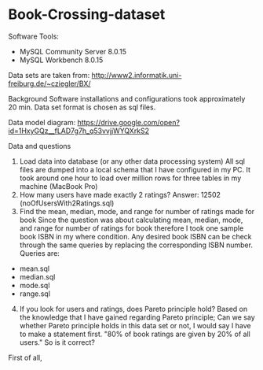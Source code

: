 # Book-Crossing-dataset

Software Tools:
* MySQL Community Server 8.0.15
* MySQL Workbench 8.0.15

Data sets are taken from:
http://www2.informatik.uni-freiburg.de/~cziegler/BX/

Background
Software installations and configurations took approximately 20 min. Data set format is chosen as sql files.

Data model diagram:
https://drive.google.com/open?id=1HxyGQz__fLAD7g7h_q53vvjjWYQXrkS2

Data and questions
1. Load data into database (or any other data processing system)
All sql files are dumped into a local schema that I have configured in my PC. It took around one hour to load
over million rows for three tables in my machine (MacBook Pro)
2. How many users have made exactly 2 ratings?
Answer: 12502 (noOfUsersWith2Ratings.sql)
3. Find the mean, median, mode, and range for number of ratings made for book
Since the question was about calculating mean, median, mode, and range for number of ratings for book therefore I took one sample book ISBN in my where condition. Any desired book ISBN can be check through the same queries by replacing the corresponding ISBN number.
Queries are:
- mean.sql
- median.sql
- mode.sql
- range.sql
4. If you look for users and ratings, does Pareto principle hold?
Based on the knowledge that I have gained regarding Pareto principle;
Can we say whether Pareto principle holds in this data set or not, I would say I have to make a statement first. 
"80% of book ratings are given by 20% of all users." So is it correct?

First of all,






